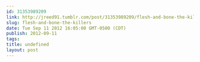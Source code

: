 ```yaml
---
id: 31353989209
link: http://jreed91.tumblr.com/post/31353989209/flesh-and-bone-the-killers
slug: flesh-and-bone-the-killers
date: Tue Sep 11 2012 16:05:00 GMT-0500 (CDT)
publish: 2012-09-11
tags: 
title: undefined
layout: post
---
```





